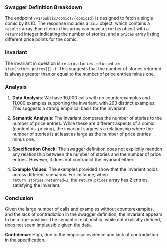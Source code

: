 ### Swagger Definition Breakdown

The endpoint `/v1/public/comics/{comicId}` is designed to fetch a single comic by its ID. The response includes a `data` object, which contains a `results` array. Each item in this array can have a `stories` object with a `returned` integer indicating the number of stories, and a `prices` array listing different price points for the comic.

### Invariant

The invariant in question is `return.stories.returned >= size(return.prices[])-1`. This suggests that the number of stories returned is always greater than or equal to the number of price entries minus one.

### Analysis

1. **Data Analysis**: We have 10,000 calls with no counterexamples and 11,000 examples supporting the invariant, with 293 distinct examples. This suggests a strong empirical basis for the invariant.

2. **Semantic Analysis**: The invariant compares the number of stories to the number of price entries. While these are different aspects of a comic (content vs. pricing), the invariant suggests a relationship where the number of stories is at least as large as the number of price entries minus one.

3. **Specification Check**: The swagger definition does not explicitly mention any relationship between the number of stories and the number of price entries. However, it does not contradict the invariant either.

4. **Example Values**: The examples provided show that the invariant holds across different scenarios. For instance, when `return.stories.returned=2`, the `return.prices` array has 2 entries, satisfying the invariant.

### Conclusion

Given the large number of calls and examples without counterexamples, and the lack of contradiction in the swagger definition, the invariant appears to be a true-positive. The semantic relationship, while not explicitly defined, does not seem implausible given the data.

**Confidence**: High, due to the empirical evidence and lack of contradiction in the specification.

